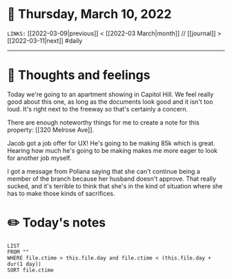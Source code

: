 # 📅 Thursday, March 10, 2022
`LINKS:` [[2022-03-09|previous]] < [[2022-03 March|month]] // [[journal]] > [[2022-03-11|next]] 
#daily

---
# 💭 Thoughts and feelings
Today we're going to an apartment showing in Capitol Hill. We feel really good about this one, as long as the documents look good and it isn't too loud. It's right next to the freeway so that's certainly a concern. 

There are enough noteworthy things for me to create a note for this property: [[320 Melrose Ave]]. 

Jacob got a job offer for UX! He's going to be making 85k which is great. Hearing how much he's going to be making makes me more eager to look for another job myself. 

I got a message from Poliana saying that she can't continue being a member of the branch because her husband doesn't approve. That really sucked, and it's terrible to think that she's in the kind of situation where she has to make those kinds of sacrifices. 

# ✏️ Today's notes
```dataview
LIST 
FROM ""
WHERE file.ctime > this.file.day and file.ctime < (this.file.day + dur(1 day))
SORT file.ctime
```
